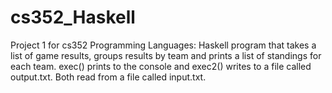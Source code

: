 # cs352_Haskell

Project 1 for cs352 Programming Languages:
Haskell program that takes a list of game results, groups results by team 
  and prints a list of standings for each team. exec() prints to the console
  and exec2() writes to a file called output.txt. Both read from a file 
  called input.txt.
